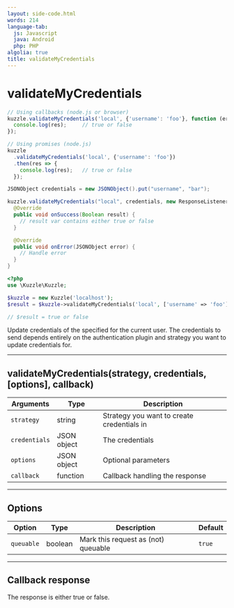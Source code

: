 ```yaml
---
layout: side-code.html
words: 214
language-tab:
  js: Javascript
  java: Android
  php: PHP
algolia: true
title: validateMyCredentials
---
```


# validateMyCredentials

```js
// Using callbacks (node.js or browser)
kuzzle.validateMyCredentials('local', {'username': 'foo'}, function (err, res) {
  console.log(res);     // true or false
});

// Using promises (node.js)
kuzzle
  .validateMyCredentials('local', {'username': 'foo'})
  .then(res => {
    console.log(res);   // true or false
  });
```

```java
JSONObject credentials = new JSONObject().put("username", "bar");

kuzzle.validateMyCredentials("local", credentials, new ResponseListener<Boolean>() {
  @Override
  public void onSuccess(Boolean result) {
    // result var contains either true or false
  }

  @Override
  public void onError(JSONObject error) {
    // Handle error
  }
}
```

```php
<?php
use \Kuzzle\Kuzzle;

$kuzzle = new Kuzzle('localhost');
$result = $kuzzle->validateMyCredentials('local', ['username' => 'foo']);

// $result = true or false
```

Update credentials of the specified <strategy> for the current user. The credentials to send depends entirely on the authentication plugin and strategy you want to update credentials for.

---

## validateMyCredentials(strategy, credentials, [options], callback)

| Arguments | Type | Description
|-----------|------|------------
| `strategy` | string | Strategy you want to create credentials in
| `credentials` | JSON object | The credentials
| `options` | JSON object | Optional parameters
| `callback`| function | Callback handling the response

---

## Options

| Option | Type | Description | Default
|--------|------|-------------|---------
| `queuable` | boolean | Mark this request as (not) queuable | `true`

---

## Callback response

The response is either true or false.
